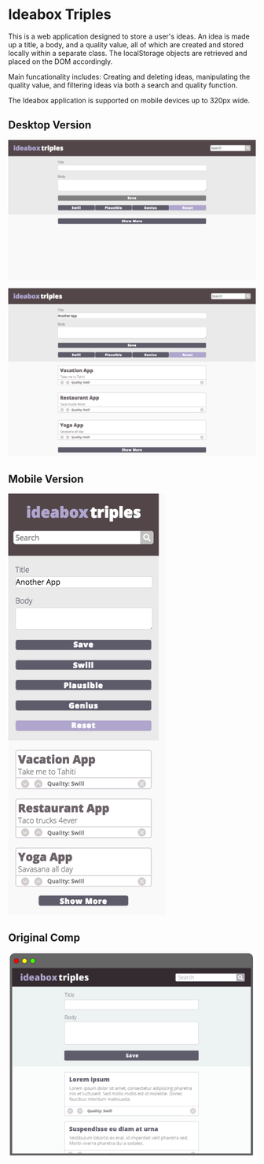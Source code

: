 # Ideabox Triples

This is a web application designed to store a user's ideas. An idea is made up a title, a body, and a quality value, all of which are created and stored locally within a separate class. The localStorage objects are retrieved and placed on the DOM accordingly. 

Main funcationality includes: Creating and deleting ideas, manipulating the quality value, and filtering ideas via both a search and quality function. 

The Ideabox application is supported on mobile devices up to 320px wide. 

## Desktop Version

![](images/ideabox-empty.png)

![](images/ideabox-full.png)

## Mobile Version

![](images/ideabox-mobile.png)

## Original Comp

![](images/ideabox-OG.jpg)
